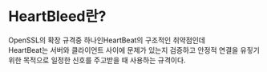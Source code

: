 # HeartBleed란?

OpenSSL의 확장 규격중 하나인HeartBeat의 구조적인 취약점인데  
HeartBeat는 서버와 클라이언트 사이에 문제가 있는지 검증하고 안정적 연결을 유짛기 위한 목적으로 일정한 신호를 주고받을 때 사용하는 규격이다.

